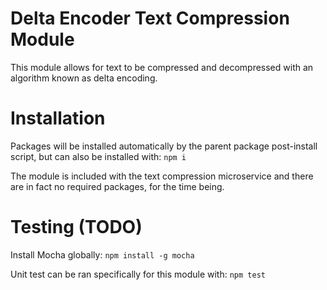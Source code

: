 # Delta Encoder Text Compression Module

This module allows for text to be compressed and decompressed with an algorithm known as delta encoding.

# Installation

Packages will be installed automatically by the parent package post-install script, but can also be installed with:
```npm i```

The module is included with the text compression microservice and there are in fact no required packages, for the time being.

# Testing (TODO)

Install Mocha globally:
```npm install -g mocha```

Unit test can be ran specifically for this module with:
```npm test```
